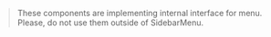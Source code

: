 > These components are implementing internal interface for menu.
> Please, do not use them outside of SidebarMenu.
